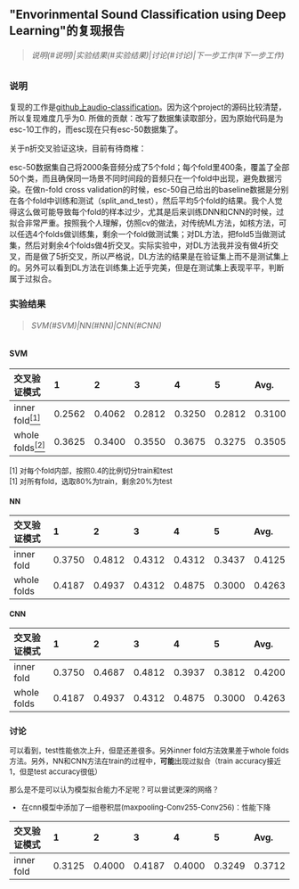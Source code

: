 ## "Envorinmental Sound Classification using Deep Learning"的复现报告

>###### 说明(#说明)|实验结果(#实验结果)|讨论(#讨论)|下一步工作(#下一步工作)

### 说明

复现的工作是[github上audio-classification](https://github.com/mtobeiyf/audio-classification)。因为这个project的源码比较清楚，所以复现难度几乎为0. 所做的贡献：改写了数据集读取部分，因为原始代码是为esc-10工作的，而esc现在只有esc-50数据集了。

关于n折交叉验证这块，目前有待商榷：

esc-50数据集自己将2000条音频分成了5个fold；每个fold里400条，覆盖了全部50个类，而且确保同一场景不同时间段的音频只在一个fold中出现，避免数据污染。在做n-fold cross validation的时候，esc-50自己给出的baseline数据是分别在各个fold中训练和测试（split_and_test），然后平均5个fold的结果。我个人觉得这么做可能导致每个fold的样本过少，尤其是后来训练DNN和CNN的时候，过拟合非常严重。按照我个人理解，仿照cv的做法，对传统ML方法，如核方法，可以任选4个folds做训练集，剩余一个fold做测试集；对DL方法，把fold5当做测试集，然后对剩余4个folds做4折交叉。实际实验中，对DL方法我并没有做4折交叉，而是做了5折交叉，所以严格说，DL方法的结果是在验证集上而不是测试集上的。另外可以看到DL方法在训练集上近乎完美，但是在测试集上表现平平，判断属于过拟合。

### 实验结果

>###### SVM(#SVM)|NN(#NN)|CNN(#CNN)

#### SVM

|交叉验证模式|1|2|3|4|5|Avg.|
|:--|:--|:--|:--|:--|:--|:--|
|inner fold[<sup>[1]</sup>](#ref_1)|0.2562|0.4062|0.2812|0.3250|0.2812|0.3100|
|whole folds[<sup>[2]</sup>](#ref_2)|0.3625|0.3400|0.3550|0.3675|0.3275|0.3505|

<font size=2><div id="ref_1"></div>
[1] 对每个fold内部，按照0.4的比例切分train和test
<font size=2><div id="ref_2"></div>
[1] 对所有fold，选取80%为train，剩余20%为test

#### NN

|交叉验证模式|1|2|3|4|5|Avg.|
|:--|:--|:--|:--|:--|:--|:--|
|inner fold|0.3750|0.4812|0.4312|0.4312|0.3437|0.4125|
|whole folds|0.4187|0.4937|0.4312|0.4875|0.3000|0.4263|

#### CNN

|交叉验证模式|1|2|3|4|5|Avg.|
|:--|:--|:--|:--|:--|:--|:--|
|inner fold|0.3750|0.4687|0.4812|0.3937|0.3812|0.4200|
|whole folds|0.4187|0.4937|0.4312|0.4875|0.3000|0.4263|

### 讨论

可以看到，test性能依次上升，但是还差很多。另外inner fold方法效果差于whole folds方法。另外，NN和CNN方法在train的过程中，**可能**出现过拟合（train accuracy接近1，但是test accuracy很低）

那么是不是可以认为模型拟合能力不足呢？可以尝试更深的网络？

- 在cnn模型中添加了一组卷积层(maxpooling-Conv255-Conv256)：性能下降

|交叉验证模式|1|2|3|4|5|Avg.|
|:--|:--|:--|:--|:--|:--|:--|
|inner fold|0.3125|0.4000|0.4187|0.4000|0.3249|0.3712|